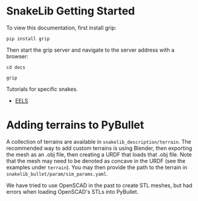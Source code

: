 SnakeLib Getting Started 
========================

To view this documentation, first install grip:

`pip install grip`

Then start the grip server and navigate to the server address with a browser: 

`cd docs`

`grip` 

Tutorials for specific snakes. 
- [EELS](./eels.md)

# Adding terrains to PyBullet 

A collection of terrains are available in `snakelib_description/terrain`. The recommended way to add custom terrains is using Blender, then exporting the mesh as an .obj file, then creating a URDF that loads that .obj file. Note that the mesh may need to be denoted as concave in the URDF (see the examples under `terrain`). You may then provide the path to the terrain in `snakelib_bullet/param/sim_params.yaml`.

We have tried to use OpenSCAD in the past to create STL meshes, but had errors when loading OpenSCAD's STLs into PyBullet. 
